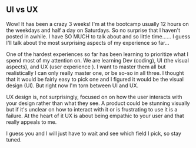 ## UI vs UX

Wow! It has been a crazy 3 weeks! I'm at the bootcamp usually 12 hours on the weekdays and half a day on Saturdays. So no surprise that I haven't posted in awhile.
I have SO MUCH to talk about and so little time...... I guess I'll talk about the most surprising aspects of my experience so far...

One of the hardest experiences so far has been learning to prioritize what I spend most of my attention on. We are learning Dev (coding), UI (the visual aspects), and UX (user experience ). I want to master them all but realistically I can only really master one,  or be so-so in all three. I thought that it would be fairly easy to pick one and I figured it would be the visual design (UI). But right now I'm torn between UI and UX.


UX design is, not surprisingly, focused on on how the user interacts with your design rather than what they see. A product could be stunning visually but if it's unclear on how to interact with it or is frustrating to use it is a failure. At the heart of it UX is about being empathic to your user and that really appeals to me. 


I guess you and I will just have to wait and see which field I pick, so stay tuned. 